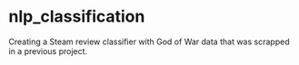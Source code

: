 # nlp_classification
Creating a Steam review classifier with God of War data that was scrapped in a previous project.
